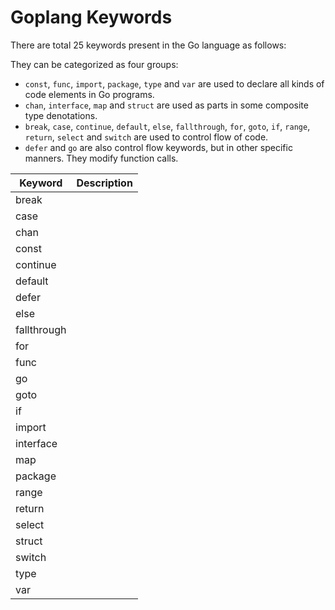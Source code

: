 # Goplang Keywords

There are total 25 keywords present in the Go language as follows:

They can be categorized as four groups:

- `const`, `func`, `import`, `package`, `type` and `var` are used to declare all kinds of code elements in Go programs.
- `chan`, `interface`, `map` and `struct` are used as parts in some composite type denotations.
- `break`, `case`, `continue`, `default`, `else`, `fallthrough`, `for`, `goto`, `if`, `range`, `return`, `select` and `switch` are used to control flow of code.
- `defer` and `go` are also control flow keywords, but in other specific manners. They modify function calls.

| Keyword     | Description |
| ----------- | ----------- |
| break       |
| case        |
| chan        |
| const       |
| continue    |
| default     |
| defer       |
| else        |
| fallthrough |
| for         |
| func        |
| go          |
| goto        |
| if          |
| import      |
| interface   |
| map         |
| package     |
| range       |
| return      |
| select      |
| struct      |
| switch      |
| type        |
| var         |
